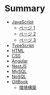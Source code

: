 # Summary

- [JavaScript]()
  - [ページ 1](src/javascript/page1.md)
  - [ページ 2](src/javascript/page2.md)
  - [ページ 3](src/javascript/page3.md)
- [TypeScript](src/typescript/typescript.md)
- [HTML](src/html/html.md)
- [CSS](src/css/css.md)
- [Angular](src/angular/angular.md)
- [NestJS](src/nestjs/nestjs.md)
- [MySQL](src/mysql/mysql.md)
- [NoSQL](src/nosql/nosql.md)
- [GitBook]()
  - [環境構築](README.md)
